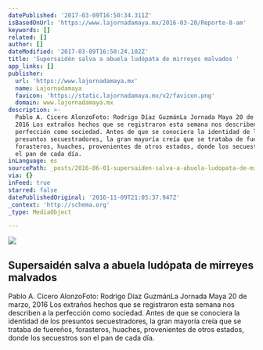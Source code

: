 ```yaml
---
datePublished: '2017-03-09T16:50:34.311Z'
isBasedOnUrl: 'https://www.lajornadamaya.mx/2016-03-20/Reporte-8-am'
keywords: []
related: []
author: []
dateModified: '2017-03-09T16:50:24.102Z'
title: 'Supersaidén salva a abuela ludópata de mirreyes malvados '
app_links: []
publisher:
  url: 'https://www.lajornadamaya.mx'
  name: Lajornadamaya
  favicon: 'https://static.lajornadamaya.mx/v2/favicon.png'
  domain: www.lajornadamaya.mx
description: >-
  Pablo A. Cicero AlonzoFoto: Rodrigo Díaz GuzmánLa Jornada Maya 20 de marzo,
  2016 Los extraños hechos que se registraron esta semana nos describen a la
  perfección como sociedad. Antes de que se conociera la identidad de los
  presuntos secuestradores, la gran mayoría creía que se trataba de fuereños,
  forasteros, huaches, provenientes de otros estados, donde los secuestros son
  el pan de cada día.
inLanguage: es
sourcePath: _posts/2016-06-01-supersaiden-salva-a-abuela-ludopata-de-mirreyes-malvados.md
via: {}
inFeed: true
starred: false
datePublishedOriginal: '2016-11-09T21:05:37.947Z'
_context: 'http://schema.org'
_type: MediaObject

---
```

<article style=""><img src="https://s3-us-west-2.amazonaws.com/the-grid-img/p/3b466c9e6ac86b50102cb9aef546ba851f6912b3.jpg" /><h1>Supersaidén salva a abuela ludópata de mirreyes malvados </h1><p>Pablo A. Cicero AlonzoFoto: Rodrigo Díaz GuzmánLa Jornada Maya 20 de marzo, 2016 Los extraños hechos que se registraron esta semana nos describen a la perfección como sociedad. Antes de que se conociera la identidad de los presuntos secuestradores, la gran mayoría creía que se trataba de fuereños, forasteros, huaches, provenientes de otros estados, donde los secuestros son el pan de cada día.</p></article>
